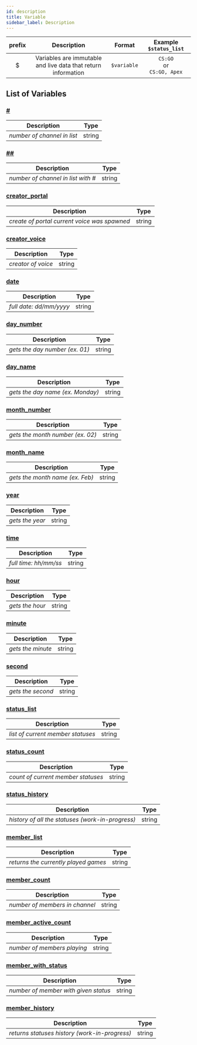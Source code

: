 ```yaml
---
id: description
title: Variable
sidebar_label: Description
---
```


| prefix |                          Description                          |   Format    |       Example `$status_list`       |
| :----: | :-----------------------------------------------------------: | :---------: | :--------------------------------: |
|   $    | Variables are immutable and live data that return information | `$variable` | `CS:GO`<br />or<br />`CS:GO, Apex` |

## List of Variables

### [#](/docs/interpreter/objects/variables/detailed/slash)

|         Description         |  Type  |
| :-------------------------: | :----: |
| _number of channel in list_ | string |

### [##](/docs/interpreter/objects/variables/detailed/double_slash)

|             Description             |  Type  |
| :---------------------------------: | :----: |
| _number of channel in list with \#_ | string |

### [creator_portal](/docs/interpreter/objects/variables/detailed/creator_portal)

|                 Description                  |  Type  |
| :------------------------------------------: | :----: |
| _create of portal current voice was spawned_ | string |

### [creator_voice](/docs/interpreter/objects/variables/detailed/creator_voice)

|    Description     |  Type  |
| :----------------: | :----: |
| _creator of voice_ | string |

### [date](/docs/interpreter/objects/variables/detailed/date)

|       Description       |  Type  |
| :---------------------: | :----: |
| _full date: dd/mm/yyyy_ | string |

### [day_number](/docs/interpreter/objects/variables/detailed/day_number)

|          Description           |  Type  |
| :----------------------------: | :----: |
| _gets the day number (ex. 01)_ | string |

### [day_name](/docs/interpreter/objects/variables/detailed/day_name)

|           Description            |  Type  |
| :------------------------------: | :----: |
| _gets the day name (ex. Monday)_ | string |

### [month_number](/docs/interpreter/objects/variables/detailed/month_number)

|           Description            |  Type  |
| :------------------------------: | :----: |
| _gets the month number (ex. 02)_ | string |

### [month_name](/docs/interpreter/objects/variables/detailed/month_name)

|           Description           |  Type  |
| :-----------------------------: | :----: |
| _gets the month name (ex. Feb)_ | string |

### [year](/docs/interpreter/objects/variables/detailed/year)

|   Description   |  Type  |
| :-------------: | :----: |
| _gets the year_ | string |

### [time](/docs/interpreter/objects/variables/detailed/time)

|      Description      |  Type  |
| :-------------------: | :----: |
| _full time: hh/mm/ss_ | string |

### [hour](/docs/interpreter/objects/variables/detailed/hour)

|   Description   |  Type  |
| :-------------: | :----: |
| _gets the hour_ | string |

### [minute](/docs/interpreter/objects/variables/detailed/minute)

|    Description    |  Type  |
| :---------------: | :----: |
| _gets the minute_ | string |

### [second](/docs/interpreter/objects/variables/detailed/second)

|    Description    |  Type  |
| :---------------: | :----: |
| _gets the second_ | string |

### [status_list](/docs/interpreter/objects/variables/detailed/status_list)

|            Description            |  Type  |
| :-------------------------------: | :----: |
| _list of current member statuses_ | string |

### [status_count](/docs/interpreter/objects/variables/detailed/status_count)

|            Description             |  Type  |
| :--------------------------------: | :----: |
| _count of current member statuses_ | string |

### [status_history](/docs/interpreter/objects/variables/detailed/status_history)

|                   Description                    |  Type  |
| :----------------------------------------------: | :----: |
| _history of all the statuses (work-in-progress)_ | string |

### [member_list](/docs/interpreter/objects/variables/detailed/member_list)

|             Description              |  Type  |
| :----------------------------------: | :----: |
| _returns the currently played games_ | string |

### [member_count](/docs/interpreter/objects/variables/detailed/member_count)

|          Description           |  Type  |
| :----------------------------: | :----: |
| _number of members in channel_ | string |

### [member_active_count](/docs/interpreter/objects/variables/detailed/member_active_count)

|         Description         |  Type  |
| :-------------------------: | :----: |
| _number of members playing_ | string |

### [member_with_status](/docs/interpreter/objects/variables/detailed/member_with_status)

|             Description              |  Type  |
| :----------------------------------: | :----: |
| _number of member with given status_ | string |

### [member_history](/docs/interpreter/objects/variables/detailed/member_history)

|                  Description                  |  Type  |
| :-------------------------------------------: | :----: |
| _returns statuses history (work-in-progress)_ | string |

